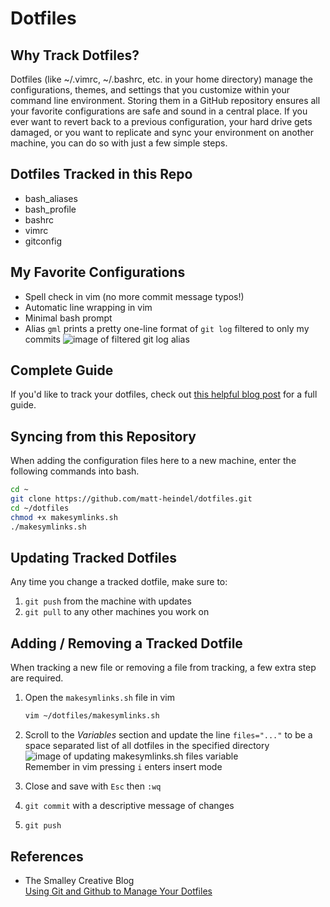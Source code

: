 # Dotfiles

## Why Track Dotfiles?

Dotfiles (like ~/.vimrc, ~/.bashrc, etc. in your home directory) manage the configurations, themes, and settings that you customize within your command line environment. Storing them in a GitHub repository ensures all your favorite configurations are safe and sound in a central place. If you ever want to revert back to a previous configuration, your hard drive gets damaged, or you want to replicate and sync your environment on another machine, you can do so with just a few simple steps.

## Dotfiles Tracked in this Repo

- bash_aliases
- bash_profile
- bashrc
- vimrc
- gitconfig

## My Favorite Configurations

- Spell check in vim (no more commit message typos!)
- Automatic line wrapping in vim
- Minimal bash prompt
- Alias `gml` prints a pretty one-line format of `git log` filtered to only my commits
  ![image of filtered git log alias](https://github.com/matt-heindel/dotfiles/blob/main/images/gml.png)  

## Complete Guide

If you'd like to track your dotfiles, check out [this helpful blog post](http://blog.smalleycreative.com/tutorials/using-git-and-github-to-manage-your-dotfiles/) for a full guide.

## Syncing from this Repository

When adding the configuration files here to a new machine, enter the following commands into bash.

```bash
cd ~
git clone https://github.com/matt-heindel/dotfiles.git
cd ~/dotfiles
chmod +x makesymlinks.sh
./makesymlinks.sh
```

## Updating Tracked Dotfiles

Any time you change a tracked dotfile, make sure to:

1. `git push` from the machine with updates
2. `git pull` to any other machines you work on

## Adding / Removing a Tracked Dotfile

When tracking a new file or removing a file from tracking, a few extra step are required.

1. Open the `makesymlinks.sh` file in vim

    ```bash
    vim ~/dotfiles/makesymlinks.sh  
    ```

1. Scroll to the *Variables* section and update the line `files="..."` to be a space separated list of all dotfiles in the specified directory  
  ![image of updating makesymlinks.sh files variable](https://github.com/matt-heindel/dotfiles/blob/main/images/updatesymlinks.png)  
  Remember in vim pressing `i` enters insert mode
1. Close and save with `Esc` then `:wq`
1. `git commit` with a descriptive message of changes
1. `git push`

## References

- The Smalley Creative Blog  
[Using Git and Github to Manage Your Dotfiles](http://blog.smalleycreative.com/tutorials/using-git-and-github-to-manage-your-dotfiles/)
